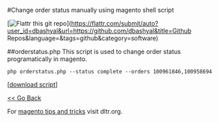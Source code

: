 #Change order status manually using magento shell script

[![Flattr this git repo](http://api.flattr.com/button/flattr-badge-large.png)](https://flattr.com/submit/auto?user_id=dbashyal&url=https://github.com/dbashyal&title=Github Repos&language=&tags=github&category=software)

##orderstatus.php
This script is used to change order status programatically in magento.
```
php orderstatus.php --status complete --orders 100961846,100958694
```
\[[download script](shell/orderstatus.php)\]

[<< Go Back](https://github.com/dbashyal/Magento-ecommerce-Shell-Scripts)

For [magento tips and tricks](http://dltr.org/) visit dltr.org.

